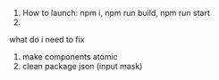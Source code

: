 1. How to launch: npm i, npm run build, npm run start
2.

what do i need to fix

1. make components atomic
2. clean package json (input mask)
